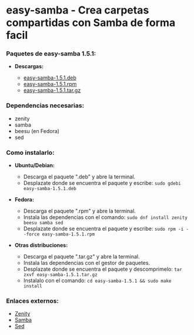 easy-samba - Crea carpetas compartidas con Samba de forma facil
===============================================================

### Paquetes de easy-samba 1.5.1:

  * **Descargas:**
  
    * [easy-samba-1.5.1.deb](https://github.com/q3aql/easy-samba/releases/download/v1.5.1/easy-samba-1.5.1.deb)
    * [easy-samba-1.5.1.rpm](https://github.com/q3aql/easy-samba/releases/download/v1.5.1/easy-samba-1.5.1.rpm)
    * [easy-samba-1.5.1.tar.gz](https://github.com/q3aql/easy-samba/releases/download/v1.5.1/easy-samba-1.5.1.tar.gz)
    
### Dependencias necesarias:

  * zenity
  * samba
  * beesu (en Fedora)
  * sed

### Como instalarlo:

  * **Ubuntu/Debian:**
    * Descarga el paquete ".deb" y abre la terminal.
    * Desplazate donde se encuentra el paquete y escribe: `sudo gdebi easy-samba-1.5.1.deb`

  * **Fedora:**
    * Descarga el paquete ".rpm" y abre la terminal.
    * Instala las dependencias con el comando: `sudo dnf install zenity beesu samba sed`
    * Desplazate donde se encuentra el paquete y escribe: `sudo rpm -i --force easy-samba-1.5.1.rpm`

  * **Otras distribuciones:**
    * Descarga el paquete ".tar.gz" y abre la terminal.
    * Instala las dependencias con el gestor de paquetes.
    * Desplazate donde se encuentra el paquete y descomprimelo: `tar zxvf easy-samba-1.5.1.tar.gz`
    * Instalalo con el comando: `cd easy-samba-1.5.1 && sudo make install`
  
### Enlaces externos:

  * [Zenity](https://gitlab.gnome.org/GNOME/zenity)
  * [Samba](https://www.samba.org/)
  * [Sed](https://www.gnu.org/software/sed/)
